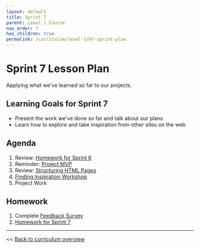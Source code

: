 ```yaml
---
layout: default
title: Sprint 7
parent: Level 1 Course
nav_order: 7
has_children: true
permalink: /curriculum/level-1/07-sprint-plan
---
```


# Sprint 7 Lesson Plan

Applying what we've learned so far to our projects. 

## Learning Goals for Sprint 7
* Present the work we've done so far and talk about our plans
* Learn how to explore and take inspiration from other sites on the web


## Agenda
1. Review: [Homework for Sprint 6](../06-sprint-plan/homework)
1. Reminder: [Project MVP](../../../modules/level-1-project/mvp)
1. Review: [Structuring HTML Pages](../../../modules/structuring-html-pages)
1. [Finding Inspiration Workshop](../../../modules/finding-inspiration-workshop)
1. Project Work

## Homework
1. Complete [Feedback Survey](https://forms.gle/RYWkLE6n3yeRt5cT8)
2. [Homework for Sprint 7](./homework)

---
<< [Back to curriculum overview](../../level-1)
